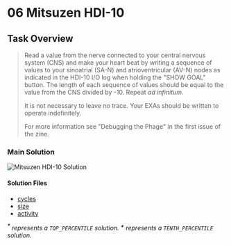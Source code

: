 # 06 Mitsuzen HDI-10

## Task Overview

> Read a value from the nerve connected to your central nervous system (CNS) and make your heart beat by writing a sequence of values to your sinoatrial (SA-N) and atrioventricular (AV-N) nodes as indicated in the HDI-10 I/O log when holding the "SHOW GOAL" button. The length of each sequence of values should be equal to the value from the CNS divided by -10. Repeat _ad infinitum_.
>
> It is not necessary to leave no trace. Your EXAs should be written to operate indefinitely.
>
> For more information see "Debugging the Phage" in the first issue of the zine.

### Main Solution

![Mitsuzen HDI-10 Solution][solution]

[solution]: https://i.imgur.com/Txqop9B.gif "Mitsuzen HDI-10 Solution"

#### Solution Files

-   [cycles](cycles/)
-   [size](size/)
-   [activity](activity/)

_<sup>**\***</sup> represents a `TOP_PERCENTILE` solution._
_<sup>**\+**</sup> represents a `TENTH_PERCENTILE` solution._
